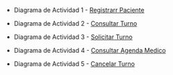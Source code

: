 + Diagrama de Actividad   1 - [Registrarr Paciente](https://drive.google.com/file/d/1xMR3ZO4J7vft2JmovaoNcGsn0Gr5UX_L/view?usp=sharing)

+  Diagrama de Actividad  2 - [Consultar Turno](https://drive.google.com/file/d/1KGylg3CR_qyEIJQACq2z9110KN510OtM/view?usp=sharing)

+  Diagrama de Actividad  3 - [Solicitar Turno](https://drive.google.com/file/d/1bRovU-WxboUrNEwHTyuIMLQtsHHWwVZ4/view?usp=sharing)

+  Diagrama de Actividad  4 - [Consultar Agenda Medico](https://drive.google.com/file/d/13GyWgx6xHbcG4_diw2I83wDAaOY8B7gU/view?usp=sharing)

+   Diagrama de Actividad 5 - [Cancelar Turno](https://drive.google.com/file/d/1fn2mGoMbXRy6vihtslLQ2u7nH1wPwEb8/view?usp=sharing)
